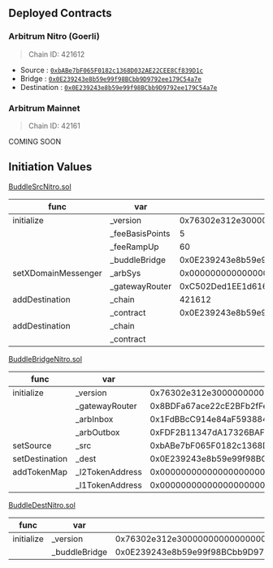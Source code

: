 ## Deployed Contracts

### Arbitrum Nitro (Goerli)
> Chain ID: 421612

- Source : [`0xbABe7bF065F0182c1368D032AE22CEE8Cf839D1c`](https://nitro-devnet-explorer.arbitrum.io/address/0xbABe7bF065F0182c1368D032AE22CEE8Cf839D1c/contracts)
- Bridge : [`0x0E239243e8b59e99f98BCbb9D9792ee179C54a7e`](https://goerli.etherscan.io/address/0x0E239243e8b59e99f98BCbb9D9792ee179C54a7e#code)
- Destination : [`0x0E239243e8b59e99f98BCbb9D9792ee179C54a7e`](https://nitro-devnet-explorer.arbitrum.io/address/0x0E239243e8b59e99f98BCbb9D9792ee179C54a7e/contracts)

### Arbitrum Mainnet
> Chain ID: 42161

COMING SOON

## Initiation Values

[BuddleSrcNitro.sol](BuddleSrcNitro.sol)

| func | var | Nitro |
| --- | --- | --- |
| initialize | _version | 0x76302e312e3000000000000000000000000000000000000000000000000000 |
| | _feeBasisPoints | 5 |
| | _feeRampUp | 60 |
| | _buddleBridge | 0x0E239243e8b59e99f98BCbb9D9792ee179C54a7e |
| setXDomainMessenger | _arbSys | 0x0000000000000000000000000000000000000064 |
| | _gatewayRouter | 0xC502Ded1EE1d616B43F7f20Ebde83Be1A275ca3c |
| addDestination | _chain | 421612 |
| | _contract | 0x0E239243e8b59e99f98BCbb9D9792ee179C54a7e |
| addDestination | _chain | |
| | _contract | |


[BuddleBridgeNitro.sol](BuddleBridgeNitro.sol)

| func | var | Nitro |
| --- | --- | --- |
| initialize | _version | 0x76302e312e3000000000000000000000000000000000000000000000000000 |
| | _gatewayRouter | 0x8BDFa67ace22cE2BFb2fFebe72f0c91CDA694d4b |
| | _arbInbox | 0x1FdBBcC914e84aF593884bf8e8Dd6877c29035A2 |
| | _arbOutbox | 0xFDF2B11347dA17326BAF30bbcd3F4b09c4719584 |
| setSource | _src | 0xbABe7bF065F0182c1368D032AE22CEE8Cf839D1c |
| setDestination | _dest | 0x0E239243e8b59e99f98BCbb9D9792ee179C54a7e |
| addTokenMap | _l2TokenAddress | 0x0000000000000000000000000000000000000000 |
| | _l1TokenAddress | 0x0000000000000000000000000000000000000000 |


[BuddleDestNitro.sol](BuddleDestNitro.sol)

| func | var | Nitro |
| --- | --- | --- |
| initialize | _version | 0x76302e312e3000000000000000000000000000000000000000000000000000 |
| | _buddleBridge | 0x0E239243e8b59e99f98BCbb9D9792ee179C54a7e |
